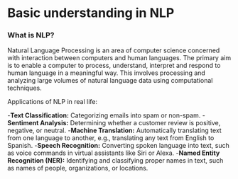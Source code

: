 # Basic understanding in NLP

### What is NLP?

Natural Language Processing is an area of computer science concerned with interaction between computers and human languages. The primary aim is to enable a computer to process, understand, interpret and respond to human language in a meaningful way. This involves processing and analyzing large volumes of natural language data using computational techniques.

Applications of NLP in real life:

-**Text Classification:** Categorizing emails into spam or non-spam.
-**Sentiment Analysis:** Determining whether a customer review is positive, negative, or neutral.
-**Machine Translation:** Automatically translating text from one language to another, e.g., translating any text from English to Spanish.
-**Speech Recognition:** Converting spoken language into text, such as voice commands in virtual assistants like Siri or Alexa.
-**Named Entity Recognition (NER):** Identifying and classifying proper names in text, such as names of people, organizations, or locations.
